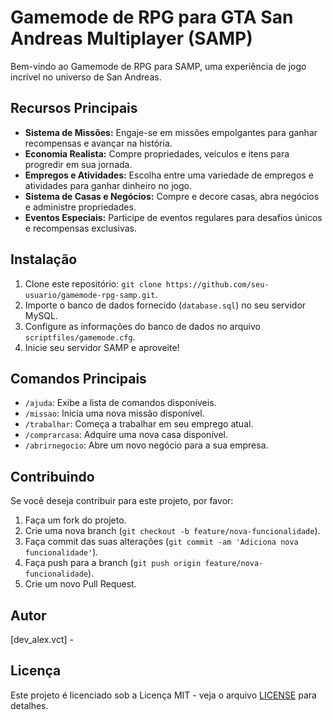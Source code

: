 # Gamemode de RPG para GTA San Andreas Multiplayer (SAMP)

Bem-vindo ao Gamemode de RPG para SAMP, uma experiência de jogo incrível no universo de San Andreas.

## Recursos Principais

- **Sistema de Missões:** Engaje-se em missões empolgantes para ganhar recompensas e avançar na história.
- **Economia Realista:** Compre propriedades, veículos e itens para progredir em sua jornada.
- **Empregos e Atividades:** Escolha entre uma variedade de empregos e atividades para ganhar dinheiro no jogo.
- **Sistema de Casas e Negócios:** Compre e decore casas, abra negócios e administre propriedades.
- **Eventos Especiais:** Participe de eventos regulares para desafios únicos e recompensas exclusivas.

## Instalação

1. Clone este repositório: `git clone https://github.com/seu-usuario/gamemode-rpg-samp.git`.
2. Importe o banco de dados fornecido (`database.sql`) no seu servidor MySQL.
3. Configure as informações do banco de dados no arquivo `scriptfiles/gamemode.cfg`.
4. Inicie seu servidor SAMP e aproveite!

## Comandos Principais

- `/ajuda`: Exibe a lista de comandos disponíveis.
- `/missao`: Inicia uma nova missão disponível.
- `/trabalhar`: Começa a trabalhar em seu emprego atual.
- `/comprarcasa`: Adquire uma nova casa disponível.
- `/abrirnegocio`: Abre um novo negócio para a sua empresa.

## Contribuindo

Se você deseja contribuir para este projeto, por favor:

1. Faça um fork do projeto.
2. Crie uma nova branch (`git checkout -b feature/nova-funcionalidade`).
3. Faça commit das suas alterações (`git commit -am 'Adiciona nova funcionalidade'`).
4. Faça push para a branch (`git push origin feature/nova-funcionalidade`).
5. Crie um novo Pull Request.

## Autor

[dev_alex.vct] -

## Licença

Este projeto é licenciado sob a Licença MIT - veja o arquivo [LICENSE](LICENSE) para detalhes.
